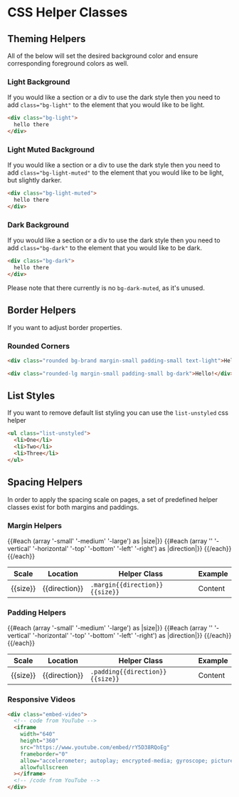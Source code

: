 # CSS Helper Classes

## Theming Helpers

All of the below will set the desired background color and ensure corresponding foreground colors as well.

### Light Background

If you would like a section or a div to use the dark style then you need to add `class="bg-light"` to the element that you would like to be light.

```html
<div class="bg-light">
  hello there
</div>
```

### Light Muted Background

If you would like a section or a div to use the dark style then you need to add `class="bg-light-muted"` to the element that you would like to be light, but slightly darker.

```html
<div class="bg-light-muted">
  hello there
</div>
```

### Dark Background

If you would like a section or a div to use the dark style then you need to add `class="bg-dark"` to the element that you would like to be dark.

```html
<div class="bg-dark">
  hello there
</div>
```

Please note that there currently is no `bg-dark-muted`, as it's unused.

## Border Helpers

If you want to adjust border properties.

### Rounded Corners

```html
<div class="rounded bg-brand margin-small padding-small text-light">Hello!</div>
```

```html
<div class="rounded-lg margin-small padding-small bg-dark">Hello!</div>
```

## List Styles

If you want to remove default list styling you can use the `list-unstyled` css helper

```html
<ul class="list-unstyled">
  <li>One</li>
  <li>Two</li>
  <li>Three</li>
</ul>
```

## Spacing Helpers

In order to apply the spacing scale on pages, a set of predefined helper classes exist for both margins and paddings.

### Margin Helpers

<div>
  <table class="margin-bottom-medium">
    <thead>
      <tr>
        <th>Scale</th>
        <th>Location</th>
        <th>Helper Class</th>
        <th>Example</th>
      </tr>
    </thead>
    <tbody>
      {{#each (array '-small' '-medium' '-large') as |size|}}
        {{#each (array '' '-vertical' '-horizontal' '-top' '-bottom' '-left' '-right') as |direction|}}
          <tr>
            <td>{{size}}</td>
            <td>{{direction}}</td>
            <td><code>.margin{{direction}}{{size}}</code></td>
            <td>
              <div class="bg-light-muted border-dashed">
                <div class="bg-brand margin{{direction}}{{size}}">Content</div>
              </div>
            </td>
          </tr>
        {{/each}}
      {{/each}}
    </tbody>
  </table>
</div>

### Padding Helpers

<table>
  <thead>
    <tr>
      <th>Scale</th>
      <th>Location</th>
      <th>Helper Class</th>
      <th>Example</th>
    </tr>
  </thead>
  <tbody>
    {{#each (array '-small' '-medium' '-large') as |size|}}
      {{#each (array '' '-vertical' '-horizontal' '-top' '-bottom' '-left' '-right') as |direction|}}
        <tr>
          <td>{{size}}</td>
          <td>{{direction}}</td>
          <td><code>.padding{{direction}}{{size}}</code></td>
          <td>
              <div class="bg-brand padding{{direction}}{{size}}">
                <div class="border-dashed">Content</div>
              </div>
          </td>
        </tr>
      {{/each}}
    {{/each}}
  </tbody>
</table>

### Responsive Videos

```html
<div class="embed-video">
  <!-- code from YouTube -->
  <iframe
    width="640"
    height="360"
    src="https://www.youtube.com/embed/rY5D38RQoEg"
    frameborder="0"
    allow="accelerometer; autoplay; encrypted-media; gyroscope; picture-in-picture"
    allowfullscreen
  ></iframe>
  <!-- /code from YouTube -->
</div>
```
